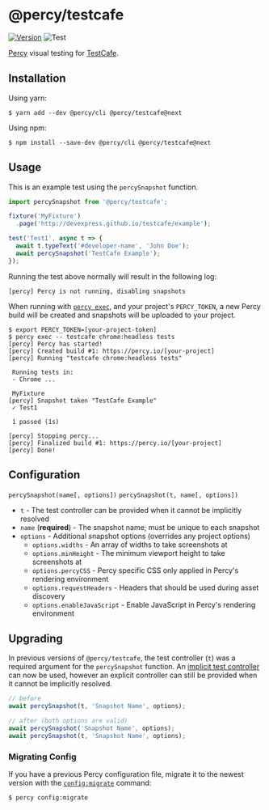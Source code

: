 # @percy/testcafe
[![Version](https://img.shields.io/npm/v/@percy/testcafe.svg)](https://www.npmjs.com/package/@percy/testcafe)
![Test](https://github.com/percy/percy-testcafe/workflows/Test/badge.svg)

[Percy](https://percy.io) visual testing for
[TestCafe](https://www.devexpress.com/products/testcafestudio/).

## Installation

Using yarn:

```sh-session
$ yarn add --dev @percy/cli @percy/testcafe@next
```

Using npm:

```sh-session
$ npm install --save-dev @percy/cli @percy/testcafe@next
```

## Usage

This is an example test using the `percySnapshot` function.

```javascript
import percySnapshot from '@percy/testcafe';

fixture('MyFixture')
  .page('http://devexpress.github.io/testcafe/example');

test('Test1', async t => {
  await t.typeText('#developer-name', 'John Doe');
  await percySnapshot('TestCafe Example');
});
```

Running the test above normally will result in the following log:

```sh-session
[percy] Percy is not running, disabling snapshots
```

When running with [`percy
exec`](https://github.com/percy/cli/tree/master/packages/cli-exec#percy-exec), and your project's
`PERCY_TOKEN`, a new Percy build will be created and snapshots will be uploaded to your project.

```sh-session
$ export PERCY_TOKEN=[your-project-token]
$ percy exec -- testcafe chrome:headless tests
[percy] Percy has started!
[percy] Created build #1: https://percy.io/[your-project]
[percy] Running "testcafe chrome:headless tests"

 Running tests in:
 - Chrome ...

 MyFixture
[percy] Snapshot taken "TestCafe Example"
 ✓ Test1

 1 passed (1s)

[percy] Stopping percy...
[percy] Finalized build #1: https://percy.io/[your-project]
[percy] Done!
```

## Configuration

`percySnapshot(name[, options])`
`percySnapshot(t, name[, options])`

- `t` - The test controller can be provided when it cannot be implicitly resolved
- `name` (**required**) - The snapshot name; must be unique to each snapshot
- `options` - Additional snapshot options (overrides any project options)
  - `options.widths` - An array of widths to take screenshots at
  - `options.minHeight` - The minimum viewport height to take screenshots at
  - `options.percyCSS` - Percy specific CSS only applied in Percy's rendering environment
  - `options.requestHeaders` - Headers that should be used during asset discovery
  - `options.enableJavaScript` - Enable JavaScript in Percy's rendering environment

## Upgrading

In previous versions of `@percy/testcafe`, the test controller (`t`) was a required argument for the
`percySnapshot` function. An [implicit test
controller](https://devexpress.github.io/testcafe/documentation/reference/test-api/testcontroller/#implicit-test-controller-use)
can now be used, however an explicit controller can still be provided when it cannot be implicitly
resolved.

```javascript
// before
await percySnapshot(t, 'Snapshot Name', options);

// after (both options are valid)
await percySnapshot('Snapshot Name', options);
await percySnapshot(t, 'Snapshot Name', options);
```

### Migrating Config

If you have a previous Percy configuration file, migrate it to the newest version with the
[`config:migrate`](https://github.com/percy/cli/tree/master/packages/cli-config#percy-configmigrate-filepath-output) command:

```sh-session
$ percy config:migrate
```

